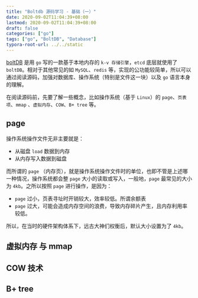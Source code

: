 ```yaml
---
title: "Boltdb 源码学习 - 基础（一）"
date: 2020-09-02T11:04:39+08:00
lastmod: 2020-09-02T11:04:39+08:00
draft: false
categories: ["go"]
tags: ["go", "BoltDB", "Database"]
typora-root-url: ../../static
---
```


[boltDB](https://github.com/boltdb/bolt) 是用 `go` 写的一款基于本地内存的 `k-v 存储引擎`，`etcd` 底层就使用了 `boltDB`。相对于其他常见的如 `MySQL`、`redis` 等，实现的公功能较简单，所以可以通过阅读源码，加强对数据库、操作系统（特别是文件这一块）以及 `go` 语言本身的理解。

在阅读源码前，先要了解一些概念，比如操作系统（基于 `Linux`）的 `page`、`页表项`、`mmap` 、`虚拟内存`、`COW`、`B+ tree` 等。

## page

操作系统操作文件无非主要就是：

* 从磁盘 `load` 数据到内存
* 从内存写入数据到磁盘

而所谓的  `page` （内存页），就是操作系统操作文件时的单位，也即不管是上述哪一种情况，操作系统都会整 `page` 大小的读取或写入，一般地，`page` 最常见的大小为 `4kb`。之所以按照 `page` 进行操作，是因为：

* `page` 过小，页表寻址时开销较大，效率较低。所谓余额表
* `page` 过大，可能会造成内存空间的浪费，导致内存碎片产生，且内存利用率较低。

所以，在当时的硬件架构体系下，远古大神们权衡后，默认大小设置为了 `4kb`。


## 虚拟内存  与 mmap

## COW 技术

## B+ tree



